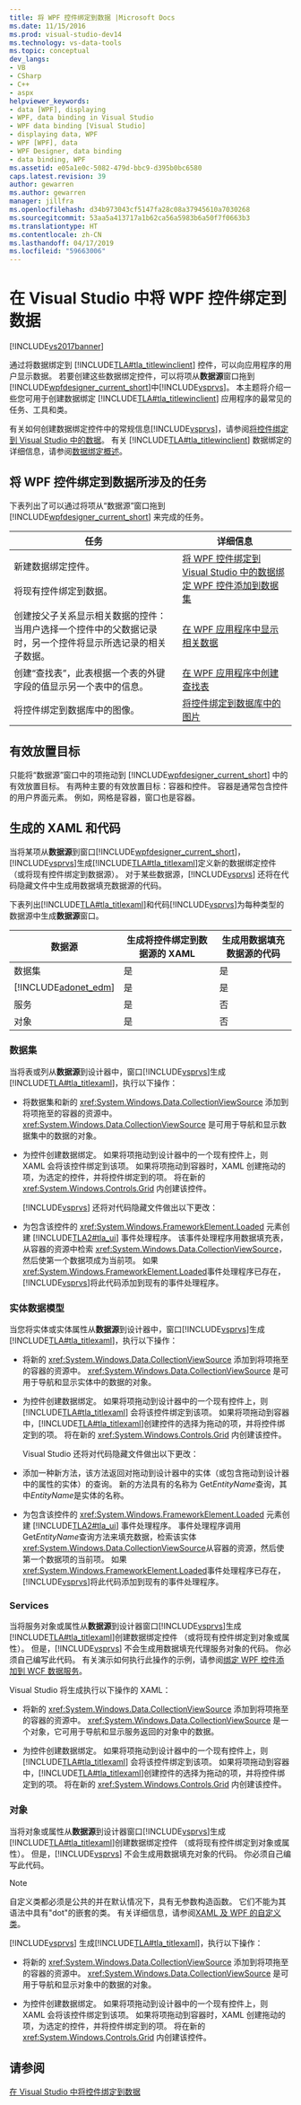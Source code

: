 ```yaml
---
title: 将 WPF 控件绑定到数据 |Microsoft Docs
ms.date: 11/15/2016
ms.prod: visual-studio-dev14
ms.technology: vs-data-tools
ms.topic: conceptual
dev_langs:
- VB
- CSharp
- C++
- aspx
helpviewer_keywords:
- data [WPF], displaying
- WPF, data binding in Visual Studio
- WPF data binding [Visual Studio]
- displaying data, WPF
- WPF [WPF], data
- WPF Designer, data binding
- data binding, WPF
ms.assetid: e05a1e0c-5082-479d-bbc9-d395b0bc6580
caps.latest.revision: 39
author: gewarren
ms.author: gewarren
manager: jillfra
ms.openlocfilehash: d34b973043cf5147fa28c08a37945610a7030268
ms.sourcegitcommit: 53aa5a413717a1b62ca56a5983b6a50f7f0663b3
ms.translationtype: HT
ms.contentlocale: zh-CN
ms.lasthandoff: 04/17/2019
ms.locfileid: "59663006"
---
```

# <a name="bind-wpf-controls-to-data-in-visual-studio"></a>在 Visual Studio 中将 WPF 控件绑定到数据
[!INCLUDE[vs2017banner](../includes/vs2017banner.md)]

通过将数据绑定到 [!INCLUDE[TLA#tla_titlewinclient](../includes/tlasharptla-titlewinclient-md.md)] 控件，可以向应用程序的用户显示数据。 若要创建这些数据绑定控件，可以将项从**数据源**窗口拖到[!INCLUDE[wpfdesigner_current_short](../includes/wpfdesigner-current-short-md.md)]中[!INCLUDE[vsprvs](../includes/vsprvs-md.md)]。 本主题将介绍一些您可用于创建数据绑定 [!INCLUDE[TLA#tla_titlewinclient](../includes/tlasharptla-titlewinclient-md.md)] 应用程序的最常见的任务、工具和类。

 有关如何创建数据绑定控件中的常规信息[!INCLUDE[vsprvs](../includes/vsprvs-md.md)]，请参阅[将控件绑定到 Visual Studio 中的数据](../data-tools/bind-controls-to-data-in-visual-studio.md)。 有关 [!INCLUDE[TLA#tla_titlewinclient](../includes/tlasharptla-titlewinclient-md.md)] 数据绑定的详细信息，请参阅[数据绑定概述](http://msdn.microsoft.com/library/c707c95f-7811-401d-956e-2fffd019a211)。

## <a name="tasks-involved-in-binding-wpf-controls-to-data"></a>将 WPF 控件绑定到数据所涉及的任务
 下表列出了可以通过将项从“数据源”窗口拖到 [!INCLUDE[wpfdesigner_current_short](../includes/wpfdesigner-current-short-md.md)] 来完成的任务。

|任务|详细信息|
|----------|----------------------|
|新建数据绑定控件。<br /><br /> 将现有控件绑定到数据。|[将 WPF 控件绑定到 Visual Studio 中的数据](../data-tools/bind-wpf-controls-to-data-in-visual-studio2.md)[绑定 WPF 控件添加到数据集](../data-tools/bind-wpf-controls-to-a-dataset.md)|
|创建按父子关系显示相关数据的控件：当用户选择一个控件中的父数据记录时，另一个控件将显示所选记录的相关子数据。|[在 WPF 应用程序中显示相关数据](../data-tools/display-related-data-in-wpf-applications.md)|
|创建“查找表”，此表根据一个表的外键字段的值显示另一个表中的信息。|[在 WPF 应用程序中创建查找表](../data-tools/create-lookup-tables-in-wpf-applications.md)|
|将控件绑定到数据库中的图像。|[将控件绑定到数据库中的图片](../data-tools/bind-controls-to-pictures-from-a-database.md)|

## <a name="valid-drop-targets"></a>有效放置目标
 只能将“数据源”窗口中的项拖动到 [!INCLUDE[wpfdesigner_current_short](../includes/wpfdesigner-current-short-md.md)] 中的有效放置目标。 有两种主要的有效放置目标：容器和控件。 容器是通常包含控件的用户界面元素。 例如，网格是容器，窗口也是容器。

## <a name="generated-xaml-and-code"></a>生成的 XAML 和代码
 当将某项从**数据源**到窗口[!INCLUDE[wpfdesigner_current_short](../includes/wpfdesigner-current-short-md.md)]，[!INCLUDE[vsprvs](../includes/vsprvs-md.md)]生成[!INCLUDE[TLA#tla_titlexaml](../includes/tlasharptla-titlexaml-md.md)]定义新的数据绑定控件 （或将现有控件绑定到数据源）。 对于某些数据源，[!INCLUDE[vsprvs](../includes/vsprvs-md.md)] 还将在代码隐藏文件中生成用数据填充数据源的代码。

 下表列出[!INCLUDE[TLA#tla_titlexaml](../includes/tlasharptla-titlexaml-md.md)]和代码[!INCLUDE[vsprvs](../includes/vsprvs-md.md)]为每种类型的数据源中生成**数据源**窗口。

|数据源|生成将控件绑定到数据源的 XAML|生成用数据填充数据源的代码|
|-----------------|-----------------------------------------------------------|--------------------------------------------------------|
|数据集|是|是|
|[!INCLUDE[adonet_edm](../includes/adonet-edm-md.md)]|是|是|
|服务|是|否|
|对象|是|否|

### <a name="datasets"></a>数据集
 当将表或列从**数据源**到设计器中，窗口[!INCLUDE[vsprvs](../includes/vsprvs-md.md)]生成[!INCLUDE[TLA#tla_titlexaml](../includes/tlasharptla-titlexaml-md.md)]，执行以下操作：

- 将数据集和新的 <xref:System.Windows.Data.CollectionViewSource> 添加到将项拖至的容器的资源中。 <xref:System.Windows.Data.CollectionViewSource> 是可用于导航和显示数据集中的数据的对象。

- 为控件创建数据绑定。 如果将项拖动到设计器中的一个现有控件上，则 XAML 会将该控件绑定到该项。 如果将项拖动到容器时，XAML 创建拖动的项，为选定的控件，并将控件绑定到的项。 将在新的 <xref:System.Windows.Controls.Grid> 内创建该控件。

  [!INCLUDE[vsprvs](../includes/vsprvs-md.md)] 还将对代码隐藏文件做出以下更改：

- 为包含该控件的 <xref:System.Windows.FrameworkElement.Loaded> 元素创建 [!INCLUDE[TLA2#tla_ui](../includes/tla2sharptla-ui-md.md)] 事件处理程序。 该事件处理程序用数据填充表，从容器的资源中检索 <xref:System.Windows.Data.CollectionViewSource>，然后使第一个数据项成为当前项。 如果<xref:System.Windows.FrameworkElement.Loaded>事件处理程序已存在，[!INCLUDE[vsprvs](../includes/vsprvs-md.md)]将此代码添加到现有的事件处理程序。

### <a name="entity-data-models"></a>实体数据模型
 当您将实体或实体属性从**数据源**到设计器中，窗口[!INCLUDE[vsprvs](../includes/vsprvs-md.md)]生成[!INCLUDE[TLA#tla_titlexaml](../includes/tlasharptla-titlexaml-md.md)]，执行以下操作：

- 将新的 <xref:System.Windows.Data.CollectionViewSource> 添加到将项拖至的容器的资源中。 <xref:System.Windows.Data.CollectionViewSource> 是可用于导航和显示实体中的数据的对象。

- 为控件创建数据绑定。 如果将项拖动到设计器中的一个现有控件上，则 [!INCLUDE[TLA#tla_titlexaml](../includes/tlasharptla-titlexaml-md.md)] 会将该控件绑定到该项。 如果将项拖动到容器中，[!INCLUDE[TLA#tla_titlexaml](../includes/tlasharptla-titlexaml-md.md)]创建控件的选择为拖动的项，并将控件绑定到的项。 将在新的 <xref:System.Windows.Controls.Grid> 内创建该控件。

  Visual Studio 还将对代码隐藏文件做出以下更改：

- 添加一种新方法，该方法返回对拖动到设计器中的实体（或包含拖动到设计器中的属性的实体）的查询。 新的方法具有的名称为 Get*EntityName*查询，其中*EntityName*是实体的名称。

- 为包含该控件的 <xref:System.Windows.FrameworkElement.Loaded> 元素创建 [!INCLUDE[TLA2#tla_ui](../includes/tla2sharptla-ui-md.md)] 事件处理程序。 事件处理程序调用 Get*EntityName*查询方法来填充数据，检索该实体<xref:System.Windows.Data.CollectionViewSource>从容器的资源，然后使第一个数据项的当前项。 如果<xref:System.Windows.FrameworkElement.Loaded>事件处理程序已存在，[!INCLUDE[vsprvs](../includes/vsprvs-md.md)]将此代码添加到现有的事件处理程序。

### <a name="services"></a>Services
 当将服务对象或属性从**数据源**到设计器窗口[!INCLUDE[vsprvs](../includes/vsprvs-md.md)]生成[!INCLUDE[TLA#tla_titlexaml](../includes/tlasharptla-titlexaml-md.md)]创建数据绑定控件 （或将现有控件绑定到对象或属性）。 但是，[!INCLUDE[vsprvs](../includes/vsprvs-md.md)] 不会生成用数据填充代理服务对象的代码。 你必须自己编写此代码。 有关演示如何执行此操作的示例，请参阅[绑定 WPF 控件添加到 WCF 数据服务](../data-tools/bind-wpf-controls-to-a-wcf-data-service.md)。

 Visual Studio 将生成执行以下操作的 XAML：

-   将新的 <xref:System.Windows.Data.CollectionViewSource> 添加到将项拖至的容器的资源中。 <xref:System.Windows.Data.CollectionViewSource> 是一个对象，它可用于导航和显示服务返回的对象中的数据。

-   为控件创建数据绑定。 如果将项拖动到设计器中的一个现有控件上，则 [!INCLUDE[TLA#tla_titlexaml](../includes/tlasharptla-titlexaml-md.md)] 会将该控件绑定到该项。 如果将项拖动到容器中，[!INCLUDE[TLA#tla_titlexaml](../includes/tlasharptla-titlexaml-md.md)]创建控件的选择为拖动的项，并将控件绑定到的项。 将在新的 <xref:System.Windows.Controls.Grid> 内创建该控件。

### <a name="objects"></a>对象
 当将对象或属性从**数据源**到设计器窗口[!INCLUDE[vsprvs](../includes/vsprvs-md.md)]生成[!INCLUDE[TLA#tla_titlexaml](../includes/tlasharptla-titlexaml-md.md)]创建数据绑定控件 （或将现有控件绑定到对象或属性）。 但是，[!INCLUDE[vsprvs](../includes/vsprvs-md.md)] 不会生成用数据填充对象的代码。 你必须自己编写此代码。

> [!NOTE]
>  自定义类都必须是公共的并在默认情况下，具有无参数构造函数。 它们不能为其语法中具有"dot"的嵌套的类。 有关详细信息，请参阅[XAML 及 WPF 的自定义类](http://msdn.microsoft.com/library/e7313137-581e-4a64-8453-d44e15a6164a)。

 [!INCLUDE[vsprvs](../includes/vsprvs-md.md)] 生成[!INCLUDE[TLA#tla_titlexaml](../includes/tlasharptla-titlexaml-md.md)]，执行以下操作：

-   将新的 <xref:System.Windows.Data.CollectionViewSource> 添加到将项拖至的容器的资源中。 <xref:System.Windows.Data.CollectionViewSource> 是可用于导航和显示对象中的数据的对象。

-   为控件创建数据绑定。 如果将项拖动到设计器中的一个现有控件上，则 XAML 会将该控件绑定到该项。 如果将项拖动到容器时，XAML 创建拖动的项，为选定的控件，并将控件绑定到的项。 将在新的 <xref:System.Windows.Controls.Grid> 内创建该控件。

## <a name="see-also"></a>请参阅
 [在 Visual Studio 中将控件绑定到数据](../data-tools/bind-controls-to-data-in-visual-studio.md)
